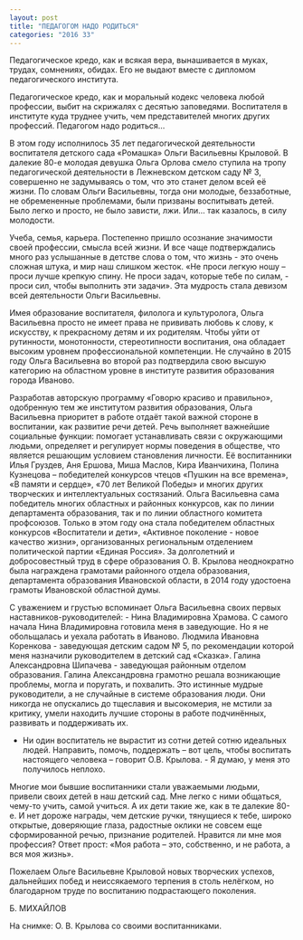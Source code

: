 ```yaml
---
layout: post
title: "ПЕДАГОГОМ НАДО РОДИТЬСЯ"
categories: "2016 33"
---
```


Педагогическое кредо, как и всякая вера, вынашивается в муках, трудах, сомнениях, обидах. Его не выдают вместе с дипломом педагогического института.

Педагогическое кредо, как и моральный кодекс человека любой профессии, выбит на скрижалях с десятью заповедями. Воспитателя в институте куда труднее учить, чем представителей многих других профессий. Педагогом надо родиться…

В этом году исполнилось 35 лет педагогической деятельности воспитателя детского сада «Ромашка» Ольги Васильевны Крыловой. В далекие 80-е молодая девушка Ольга Орлова смело ступила на тропу педагогической деятельности в Лежневском детском саду № 3, совершенно не задумываясь о том, что это станет делом всей её жизни. По словам Ольги Васильевны, тогда они молодые, беззаботные, не обремененные проблемами, были призваны воспитывать детей. Было легко и просто, не было зависти, лжи. Или… так казалось, в силу молодости.

Учеба, семья, карьера. Постепенно пришло осознание значимости своей профессии, смысла всей жизни. И все чаще подтверждались много раз услышанные в детстве слова о том, что жизнь - это очень сложная штука, и мир наш слишком жесток. «Не проси легкую ношу – проси лучше крепкую спину. Не проси задач, которые тебе по силам, - проси сил, чтобы выполнить эти задачи». Эта мудрость стала девизом всей деятельности Ольги Васильевны.

Имея образование воспитателя, филолога и культуролога, Ольга Васильевна просто не имеет права не прививать любовь к слову, к искусству, к прекрасному детям и их родителям. Чтобы уйти от рутинности, монотонности, стереотипности воспитания, она обладает высоким уровнем профессиональной компетенции. Не случайно в 2015 году Ольга Васильевна во второй раз подтвердила свою высшую категорию на областном уровне в институте развития образования города Иваново.

Разработав авторскую программу «Говорю красиво и правильно», одобренную тем же институтом развития образования, Ольга Васильевна приоритет в работе отдаёт такой важной стороне в воспитании, как развитие речи детей. Речь выполняет важнейшие социальные функции: помогает устанавливать связи с окружающими людьми, определяет и регулирует нормы поведения в обществе, что является решающим условием становления личности. Её воспитанники Илья Груздев, Аня Ершова, Миша Маслов, Кира Иванчихина, Полина Кузнецова – победителей конкурсов чтецов «Пушкин на все времена», «В памяти и сердце», «70 лет Великой Победы» и многих других творческих и интеллектуальных состязаний. Ольга Васильевна сама победитель многих областных и районных конкурсов, как по линии департамента образования, так и по линии областного комитета профсоюзов. Только в этом году она стала победителем областных конкурсов «Воспитатели и дети», «Активное поколение - новое качество жизни», организованных региональным отделением политической партии «Единая Россия». За долголетний и добросовестный труд в сфере образования О. В. Крылова неоднократно была награждена грамотами районного отдела образования, департамента образования Ивановской области, в 2014 году удостоена грамоты Ивановской областной думы.

С уважением и грустью вспоминает Ольга Васильевна своих первых наставников-руководителей: - Нина Владимировна Храмова. С самого начала Нина Владимировна готовила меня в заведующие. Но я не обольщалась и уехала работать в Иваново.   Людмила Ивановна Коренкова - заведующая детским садом № 5, по рекомендации которой меня назначили руководителем в детский сад «Сказка». Галина Александровна Шипачева - заведующая районным отделом образования. Галина Александровна грамотно решала возникающие проблемы, могла и поругать, и похвалить. Это истинные мудрые руководители, а не случайные в системе образования люди. Они  никогда не опускались до тщеславия и высокомерия, не мстили за критику, умели находить лучшие стороны в работе подчинённых, развивать и поддерживать их.

- Ни один воспитатель не вырастит из сотни детей сотню идеальных людей. Направить, помочь, поддержать – вот цель, чтобы воспитать настоящего человека – говорит О.В. Крылова. - Я думаю, у меня это получилось неплохо.

Многие мои бывшие воспитанники стали уважаемыми людьми, привели своих детей в наш детский сад. Мне легко с ними общаться, чему-то учить, самой учиться. А их дети такие же, как в те далекие 80-е.  И нет дороже награды, чем детские ручки, тянущиеся к тебе, широко открытые, доверяющие глаза, радостные оклики не совсем еще сформированной речью, признание родителей. Нравится ли мне моя профессия? Ответ прост: «Моя работа – это, собственно, и не работа, а вся моя жизнь».

Пожелаем Ольге Васильевне Крыловой новых творческих успехов, дальнейших побед и неиссякаемого терпения в столь нелёгком, но благодарном труде по воспитанию подрастающего поколения.

Б. МИХАЙЛОВ

На снимке: О. В. Крылова со своими воспитанниками.


